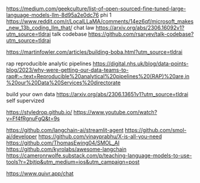 https://medium.com/geekculture/list-of-open-sourced-fine-tuned-large-language-models-llm-8d95a2e0dc76
phi 1 https://www.reddit.com/r/LocalLLaMA/comments/14ez6qf/microsoft_makes_new_13b_coding_llm_that/
chat law https://arxiv.org/abs/2306.16092v1?utm_source=tldrai 
talk codebase https://github.com/rsaryev/talk-codebase?utm_source=tldrai

https://martinfowler.com/articles/building-boba.html?utm_source=tldrai

rap reproducible analytic pipelines https://digital.nhs.uk/blog/data-points-blog/2023/why-were-getting-our-data-teams-to-rap#:~:text=Reproducible%20analytical%20pipelines%20(RAP)%20are,in%20our%20Data%20Services%20directorate

build your own data https://arxiv.org/abs/2306.13651v1?utm_source=tldrai self supervized

https://styledrop.github.io/
https://www.youtube.com/watch?v=Ff4fRgnuFgQ&t=9s

https://github.com/langchain-ai/streamlit-agent
https://github.com/smol-ai/developer
https://github.com/vinayprabhu/X-is-all-you-need
https://github.com/ThomasEwing04/SMOL_AI
https://github.com/kyrolabs/awesome-langchain
https://cameronrwolfe.substack.com/p/teaching-language-models-to-use-tools?r=2bjtip&utm_medium=ios&utm_campaign=post

https://www.quivr.app/chat

